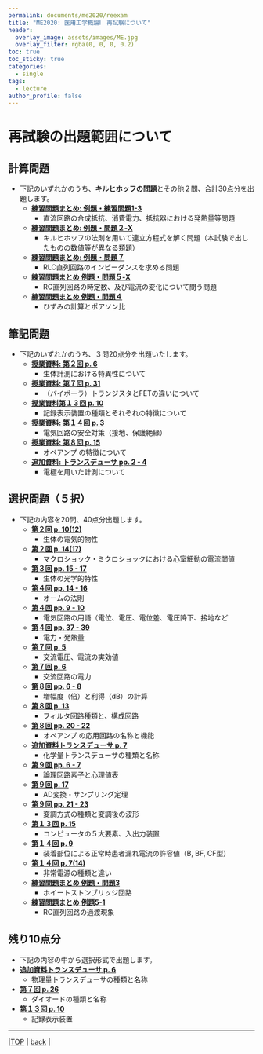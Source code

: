```yaml
---
permalink: documents/me2020/reexam
title: "ME2020: 医用工学概論Ⅰ　再試験について"
header:
  overlay_image: assets/images/ME.jpg
  overlay_filter: rgba(0, 0, 0, 0.2)
toc: true
toc_sticky: true
categories:
  - single
tags:
  - lecture
author_profile: false
---
```


# 再試験の出題範囲について
## 計算問題  
* 下記のいずれかのうち、**キルヒホッフの問題**とその他２問、合計30点分を出題します。
  * [**練習問題まとめ: 例題・練習問題1-3**](../attached/exercise_9up.pdf#page=2)  
    * 直流回路の合成抵抗、消費電力、抵抗器における発熱量等問題  
  * [**練習問題まとめ: 例題・問題２-X**](../attached/exercise_9up.pdf#page=2)
    * キルヒホッフの法則を用いて連立方程式を解く問題（本試験で出したものの数値等が異なる類題）  
  * [**練習問題まとめ: 例題・問題７**](../attached/exercise_9up.pdf#page=6)
    * RLC直列回路のインピーダンスを求める問題  
  * [**練習問題まとめ 例題・問題５-X**](../attached/exercise_9up.pdf#page=4)
    * RC直列回路の時定数、及び電流の変化について問う問題  
  * [**練習問題まとめ 例題・問題４**](../attached/exercise_9up.pdf#page=4)
    * ひずみの計算とポアソン比  
  
## 筆記問題
* 下記のいずれかのうち、３問20点分を出題いたします。
  * [**授業資料: 第２回 p. 6**](../attached/lecture2_cmp.pdf#page=6)
    * 生体計測における特異性について  
  * [**授業資料: 第７回 p. 31**](../attached/lecture7_cmp.pdf#page=32)
    * （バイポーラ）トランジスタとFETの違いについて  
  * [**授業資料第１３回 p. 10**](../attached/lecture13_cmp.pdf#page=10)
    * 記録表示装置の種類とそれぞれの特徴について  
  * [**授業資料: 第１４回 p. 3**](../attached/lecture14.pdf#page=3)
    * 電気回路の安全対策（接地、保護絶縁）  
  * [**授業資料: 第８回 p. 15**](../attached/lecture8.pdf#page=16)
    * オペアンプ の特徴について  
  * [**追加資料: トランスデューサ pp. 2 - 4**](../attached/transducer.pdf#page=2)
    * 電極を用いた計測について  
  
## 選択問題（５択）  
* 下記の内容を20問、40点分出題します。  
  * [**第２回 p. 10(12)**](../attached/lecture2_cmp.pdf#page=10) 
    * 生体の電気的物性  
  * [**第２回 p. 14(17)**](../attached/lecture2_cmp.pdf#page=14)
    * マクロショック・ミクロショックにおける心室細動の電流閾値  
  * [**第３回 pp. 15 - 17**](../attached/lecture3.pdf#page=16)
    * 生体の光学的特性  
  * [**第４回 pp. 14 - 16**](../attached/lecture4.pdf#page=14)
    * オームの法則  
  * [**第４回 pp. 9 - 10**](../attached/lecture4.pdf#page=9)
    * 電気回路の用語（電位、電圧、電位差、電圧降下、接地など  
  * [**第４回 pp. 37 - 39**](../attached/lecture4.pdf#page=37)
    * 電力・発熱量
  * [**第７回 p. 5**](../attached/lecture7_cmp.pdf#page=6)
    * 交流電圧、電流の実効値
  * [**第７回 p. 6**](../attached/lecture7_cmp.pdf#page=7)
    * 交流回路の電力  
  * [**第８回 pp. 6 - 8**](../attached/lecture8.pdf#page=8)
    * 増幅度（倍）と利得（dB）の計算  
  * [**第８回 p. 13**](../attached/lecture8.pdf#page=14)
    * フィルタ回路種類と、構成回路  
  * [**第８回 pp. 20 - 22**](../attached/lecture8.pdf#page=21)
    * オペアンプ の応用回路の名称と機能 
  * [**追加資料トランスデューサ p. 7**](../attached/transducer.pdf#page=7)
    * 化学量トランスデューサの種類と名称 
  * [**第９回 pp. 6 - 7**](../attached/lecture9.pdf#page=6)
    * 論理回路素子と心理値表  
  * [**第９回 p. 17**](../attached/lecture9.pdf#page=17)
    * AD変換・サンプリング定理  
  * [**第９回 pp. 21 - 23**](../attached/lecture9.pdf#page=21)
    * 変調方式の種類と変調後の波形  
  * [**第１３回 p. 15**](../attached/lecture13_cmp.pdf#page=15)
    * コンピュータの５大要素、入出力装置  
  * [**第１４回 p. 9**](../attached/lecture14.pdf#page=9)
    * 装着部位による正常時患者漏れ電流の許容値（B, BF, CF型）  
  * [**第１４回 p. 7(14)**](../attached/lecture14.pdf#page=7)
    * 非常電源の種類と違い  
  * [**練習問題まとめ 例題・問題3**](../attached/exercise_9up.pdf#page=3)
    * ホイートストンブリッジ回路  
  * [**練習問題まとめ 例題5-1**](../attached/exercise_9up.pdf#page=4)
    * RC直列回路の過渡現象  

## 残り10点分
*  下記の内容の中から選択形式で出題します。
  * [**追加資料トランスデューサ p. 6**](../attached/transducer.pdf#page=6)  
    * 物理量トランスデューサの種類と名称
  * [**第７回 p. 26**](../attached/lecture7_cmp.pdf#page=27)
    * ダイオードの種類と名称
  * [**第１３回 p. 10**](../attached/lecture13_cmp.pdf#page=10)
    * 記録表示装置
  
---
  
|[TOP](/) | <a href="javascript:history.back()">back</a> |
